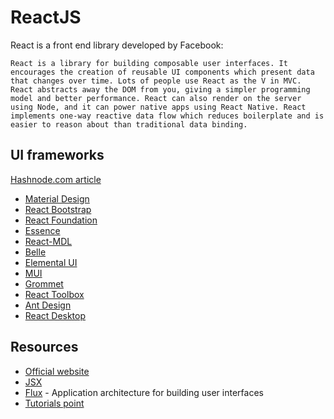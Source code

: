 # ReactJS

React is a front end library developed by Facebook:

	React is a library for building composable user interfaces. It encourages the creation of reusable UI components which present data that changes over time. Lots of people use React as the V in MVC. React abstracts away the DOM from you, giving a simpler programming model and better performance. React can also render on the server using Node, and it can power native apps using React Native. React implements one-way reactive data flow which reduces boilerplate and is easier to reason about than traditional data binding.

## UI frameworks

[Hashnode.com article](https://hashnode.com/post/10-best-reactjs-ui-frameworks-for-rapid-prototyping-cit49tqx414z89c53equ4zc5k)

- [Material Design](https://www.google.com/design/spec/material-design/introduction.html)
- [React Bootstrap](https://react-bootstrap.github.io/)
- [React Foundation](https://react.foundation/)
- [Essence](http://getessence.io/home)
- [React-MDL](https://tleunen.github.io/react-mdl/)
- [Belle](http://nikgraf.github.io/belle/)
- [Elemental UI](http://elemental-ui.com/)
- [MUI](https://www.muicss.com/)
- [Grommet](https://grommet.github.io/)
- [React Toolbox](http://react-toolbox.com/)
- [Ant Design](http://beta.ant.design/docs/react/introduce)
- [React Desktop](http://reactdesktop.js.org/)

## Resources

- [Official website](https://facebook.github.io/react/)
- [JSX](https://jsx.github.io/)
- [Flux](https://facebook.github.io/flux/) - Application architecture for building user interfaces
- [Tutorials point](https://www.tutorialspoint.com/reactjs/index.htm)
